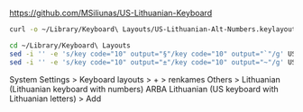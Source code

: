 https://github.com/MSiliunas/US-Lithuanian-Keyboard

```sh
curl -o ~/Library/Keyboard\ Layouts/US-Lithuanian-Alt-Numbers.keylayout https://raw.githubusercontent.com/msiliunas/US-Lithuanian-Keyboard/master/US-Lithuanian-Alt-Numbers.keylayout

cd ~/Library/Keyboard\ Layouts
sed -i '' -e 's/key code="10" output="§"/key code="10" output="`"/g' US-Lithuanian-Alt-Numbers.keylayout
sed -i '' -e 's/key code="10" output="±"/key code="10" output="~"/g' US-Lithuanian-Alt-Numbers.keylayout
```
System Settings > Keyboard layouts > + > renkames Others > Lithuanian (Lithuanian keyboard with numbers) ARBA Lithuanian (US keyboard with Lithuanian letters) > Add
